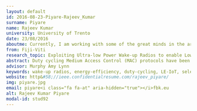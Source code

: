 ```yaml
---
layout: default 
id: 2016-08-23-Piyare-Rajeev_Kumar
surname: Piyare
name: Rajeev Kumar
university: University of Trento
date: 23/08/2016
aboutme: Currently, I am working with some of the great minds in the area of Wireless Sensor Networks in Dynamic Distributed Decentralized Systems (D3S) group, a cross-institutional research group of University of Trento and Bruno Kessler Foundation. My research involves design and optimization of novel cross-layer MAC and Routing protocols for Ultra Low-Power Wake-up Radios to enable Low Energy Internet of Things (LE-IoT).
from: Fiji-Viti
research_topic: Exploiting Ultra-low Power Wake-up Radios to enable Low Energy Internet of Things (LE-IoT)
abstract: Duty cycling Medium Access Control (MAC) protocols have been extensively applied in wireless sensor networks to reduce energy consumption by periodically putting the main radio into sleep mode. However, these protocols suffer from overhearing and idle listening causing considerable energy waste. This energy wastage can be greatly reduced by using a secondary ultra-low power wake-up radio to completely switch off the main radio and only wake it up when there is communication. To date, most effort has been devoted to the hardware level, but no consideration has been dedicated to the design of communication protocols based on wake-up radios. To exploit the full potential of wake-up radios, cross-layer integration at the higher level is required. My research work focuses on the design of novel wake-up radio MAC and Routing protocols with evaluation using test-beds and real-life deployments.
advisor: Murphy Amy Lynn
keywords: wake-up radios, energy-efficiency, duty-cycling, LE-IoT, selective awakening, radio-on-demand
website: http&#58;//ieee.confidentialresume.com/rajeev_piyare/
img: piyare.jpg
email: piyare<i class="fa fa-at" aria-hidden="true"></i>fbk.eu
alt: Rajeev Kumar Piyare
modal-id: stud92
---
```


